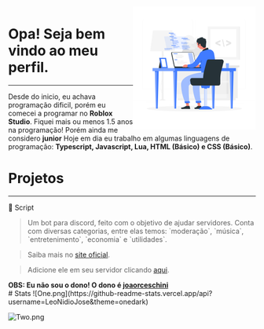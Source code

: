 <img src="https://github.com/joaorceschini/joaorceschini/raw/master/coding.svg" width=250px align="right">

# Opa! Seja bem vindo ao meu perfil.
<hr>
Desde do inicio, eu achava programação dificil, porém eu comecei a programar no <strong>Roblox Studio</strong>.
Fiquei mais ou menos 1.5 anos na programação! Porém ainda me considero <strong>junior</strong>
Hoje em dia eu trabalho em algumas linguagens de programação: <strong>Typescript, Javascript, Lua, HTML (Básico) e CSS (Básico)</strong>.

# Projetos
<hr>
👾 Script<br>
<blockquote>Um bot para discord, feito com o objetivo de ajudar servidores. Conta com diversas categorias, entre elas temos: `moderação`, `música`, `entretenimento`, `economia` e `utilidades`.</blockquote>
<blockquote> Saiba mais no <a href="https://script-bot.vercel.app/">site oficial</a>.</blockquote>
<blockquote> Adicione ele em seu servidor clicando <a href="https://discord.com/oauth2/authorize?=&client_id=762764583793459200&scope=bot&permissions=8">aqui</a>.<br></blockquote>
<strong>OBS: Eu não sou o dono! O dono é <a href="https://github.com/joaorceschini">joaorceschini</a></strong>
<br>
# Stats
![One.png](https://github-readme-stats.vercel.app/api?username=LeoNidioJose&theme=onedark)

![Two.png](https://github-readme-stats.vercel.app/api/top-langs/?username=LeoNidioJose&hide=html&layout=compact&theme=onedark)
